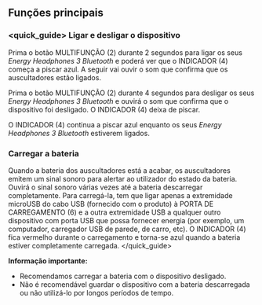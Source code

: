 ## Funções principais

### <quick_guide> Ligar e desligar o dispositivo

Prima o botão MULTIFUNÇÃO (2) durante 2 segundos para ligar os seus *Energy Headphones 3 Bluetooth* e poderá ver que o INDICADOR (4) começa a piscar azul. A seguir vai ouvir o som que confirma que os auscultadores estão ligados. 

Prima o botão MULTIFUNÇÃO (2) durante 4 segundos para desligar os seus *Energy Headphones 3 Bluetooth* e ouvirá o som que confirma que o dispositivo foi desligado. O INDICADOR (4) deixa de piscar.

O INDICADOR (4) continua a piscar azul enquanto os seus *Energy Headphones 3 Bluetooth* estiverem ligados.

### Carregar a bateria

Quando a bateria dos auscultadores está a acabar, os auscultadores emitem um sinal sonoro para alertar ao utilizador do estado da bateria. Ouvirá o sinal sonoro várias vezes até a bateria descarregar completamente. Para carregá-la, tem que ligar apenas a extremidade microUSB do cabo USB (fornecido com o produto) à PORTA DE CARREGAMENTO (6) e a outra extremidade USB a qualquer outro dispositivo com porta USB que possa fornecer energia (por exemplo, um computador, carregador USB de parede, de carro, etc). O INDICADOR (4) fica vermelho durante o carregamento e torna-se azul quando a bateria estiver completamente carregada.
</unique> </quick_guide>

**Informação importante:** 

- Recomendamos carregar a bateria com o dispositivo desligado. 
- Não é recomendável guardar o dispositivo com a bateria descarregada ou não utilizá-lo por longos períodos de tempo.


